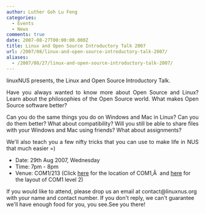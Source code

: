 ```yaml
---
author: Luther Goh Lu Feng
categories:
  - Events
  - News
comments: true
date: 2007-08-27T00:00:00.000Z
title: Linux and Open Source Introductory Talk 2007
url: /2007/08/linux-and-open-source-introductory-talk-2007/
aliases:
  - /2007/08/27/linux-and-open-source-introductory-talk-2007/
---
```


linuxNUS presents, the Linux and Open Source Introductory Talk.
<p style="text-align: justify">Have you always wanted to know more about Open Source and Linux? Learn about the philosophies of the Open Source world. What makes Open Source software better?</p>
<p style="text-align: justify">Can you do the same things you do on Windows and Mac in Linux? Can you do them better? What about compatibility? Will you still be able to share files with your Windows and Mac using friends? What about assignments?</p>
<p style="text-align: justify">We'll also teach you a few nifty tricks that you can use to make life in NUS that much easier =)</p>

<ul>
	<li>Date: 29th Aug 2007, Wednesday</li>
	<li>Time: 7pm - 8pm</li>
	<li>Venue: COM1/213 (Click <a href="http://www.comp.nus.edu.sg/corpcomm/location/computing1.jpg">here</a> for the location of COM1,Â  and <a href="http://www.comp.nus.edu.sg/corpcomm/location/COM1_L2.htm">here</a> for the layout of COM1 level 2)</li>
</ul>
If you would like to attend, please drop us an email at contact@linuxnus.org with your name and contact number. If you don't reply, we can't guarantee we'll have enough food for you, you see.See you there!
